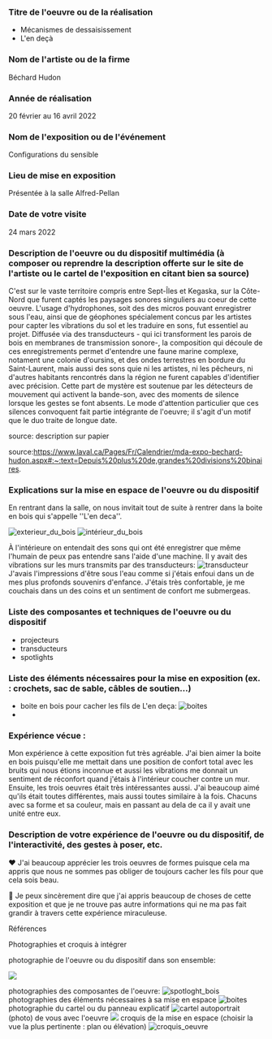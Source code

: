 
 ### Titre de l'oeuvre ou de la réalisation
 
 * Mécanismes de dessaisissement
 * L'en deçà
 
 ### Nom de l'artiste ou de la firme
 
 Béchard Hudon

 ### Année de réalisation
 
 20 février au 16 avril 2022

 ### Nom de l'exposition ou de l'événement
 
 Configurations du sensible

 ### Lieu de mise en exposition
 
 Présentée à la salle Alfred-Pellan

 ### Date de votre visite
 
 24 mars 2022

 ### Description de l'oeuvre ou du dispositif multimédia (à composer ou reprendre la description offerte sur le site de l'artiste ou le cartel de l'exposition en citant bien sa source)
 
C'est sur le vaste territoire compris entre Sept-Îles et Kegaska, sur la Côte-Nord que furent captés les paysages sonores singuliers au coeur de cette oeuvre. L'usage d'hydrophones, soit des des micros pouvant enregistrer sous l'eau, ainsi que de géophones spécialement concus par les artistes pour capter les vibrations du sol et les traduire en sons, fut essentiel au projet. Diffusée via des transducteurs - qui ici transforment les parois de bois en membranes de transmission sonore-, la composition qui découle de ces enregistrements permet d'entendre une faune marine complexe, notament une colonie d'oursins, et des ondes terrestres en bordure du Saint-Laurent, mais aussi des sons quie ni les artistes, ni les pêcheurs, ni d'autres habitants rencontrés dans la région ne furent capables d'identifier avec précision. Cette part de mystère est soutenue par les détecteurs de mouvement qui activent la bande-son, avec des moments de silence lorsque les gestes se font absents. Le mode d'attention particulier que ces silences convoquent fait partie intégrante de l'oeuvre; il s'agit d'un motif que le duo traite de longue date.

source: description sur papier
 
source:https://www.laval.ca/Pages/Fr/Calendrier/mda-expo-bechard-hudon.aspx#:~:text=Depuis%20plus%20de,grandes%20divisions%20binaires.

### Explications sur la mise en espace de l'oeuvre ou du dispositif 
 
En rentrant dans la salle, on nous invitait tout de suite à rentrer dans la boite en bois qui s'appelle ''L'en deca''. 

 ![exterieur_du_bois](medias/exterieur_du_bois.png)
 ![intérieur_du_bois](medias/intérieur_du_bois.png)

À l'intérieure on entendait des sons qui ont été enregistrer que même l'humain de peux pas entendre sans l'aide d'une machine. Il y avait des vibrations sur les murs transmits par des transducteurs:
![transducteur](medias/transducteur.png)
J'avais l'impressions d'être sous l'eau comme si j'étais enfoui dans un de mes plus profonds souvenirs d'enfance. J'étais très confortable, je me couchais dans un des coins et un sentiment de confort me submergeas.
 
### Liste des composantes et techniques de l'oeuvre ou du dispositif 

* projecteurs
* transducteurs
* spotlights

### Liste des éléments nécessaires pour la mise en exposition (ex. : crochets, sac de sable, câbles de soutien...)

* boite en bois pour cacher les fils de L'en deça:
![boites](medias/boites.png)
* 

### Expérience vécue :

Mon expérience à cette exposition fut très agréable. J'ai bien aimer la boite en bois puisqu'elle me mettait dans une position de confort total avec les bruits qui nous étions inconnue et aussi les vibrations me donnait un sentiment de réconfort quand j'étais à l'intérieur coucher contre un mur. Ensuite, les trois oeuvres était très intéressantes aussi. J'ai beaucoup aimé qu'ils était toutes différentes, mais aussi toutes similaire à la fois. Chacuns avec sa forme et sa couleur, mais en passant au dela de ca il y avait une unité entre eux.

### Description de votre expérience de l'oeuvre ou du dispositif, de l'interactivité, des gestes à poser, etc.

 ❤️ J'ai beaucoup apprécier les trois oeuvres de formes puisque cela ma appris que nous ne sommes pas obliger de toujours cacher les fils pour que cela sois beau.

 🤔 Je peux sincèrement dire que j'ai appris beaucoup de choses de cette exposition et que je ne trouve pas autre informations qui ne ma pas fait grandir à travers cette expérience miraculeuse.

 Références

Photographies et croquis à intégrer

 photographie de l'oeuvre ou du dispositif dans son ensemble:
 
 ![](medias/.png)
 
 photographies des composantes de l'oeuvre:
 ![spotloght_bois](medias/spotloght_bois.png)
 photographies des éléments nécessaires à sa mise en espace
 ![boites](medias/boites.png)
 photographie du cartel ou du panneau explicatif
 ![cartel](medias/cartel.png)
 autoportrait (photo) de vous avec l'oeuvre
 ![](medias/.png)
 croquis de la mise en espace (choisir la vue la plus pertinente : plan ou élévation)
 ![croquis_oeuvre](medias/croquis_oeuvre.png)
